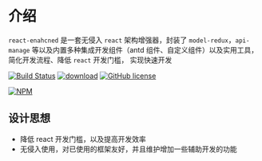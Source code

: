# 介绍

`react-enahcned` 是一套无侵入 `react` 架构增强器，封装了 `model-redux`，`api-manage` 等以及内置多种集成开发组件（antd 组件、自定义组件）以及实用工具，简化开发流程、降低 `react` 开发门槛， 实现快速开发

[![Build Status](https://travis-ci.org/zhouzuchuan/react-enhanced.svg?branch=master)](https://travis-ci.org/zhouzuchuan/react-enhanced)
[![download](https://img.shields.io/npm/dm/react-enhanced.svg)](https://www.npmjs.com/search?q=react-enhanced)
[![GitHub license](https://img.shields.io/badge/license-MIT-blue.svg)](https://github.com/facebook/react/blob/master/LICENSE)

[![NPM](https://nodei.co/npm/react-enhanced.png?downloads=true&downloadRank=true&stars=true)](https://nodei.co/npm/react-enhanced/)

## 设计思想

-   降低 react 开发门槛，以及提高开发效率
-   无侵入使用，对已使用的框架友好，并且维护增加一些辅助开发的功能
